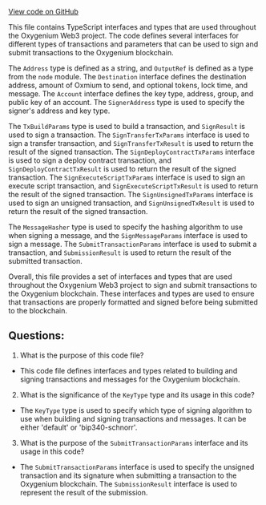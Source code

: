 [View code on GitHub](https://github.com/oxygenium/oxygenium-web3/packages/web3/src/signer/types.ts)

This file contains TypeScript interfaces and types that are used throughout the Oxygenium Web3 project. The code defines several interfaces for different types of transactions and parameters that can be used to sign and submit transactions to the Oxygenium blockchain.

The `Address` type is defined as a string, and `OutputRef` is defined as a type from the `node` module. The `Destination` interface defines the destination address, amount of Oxmium to send, and optional tokens, lock time, and message. The `Account` interface defines the key type, address, group, and public key of an account. The `SignerAddress` type is used to specify the signer's address and key type.

The `TxBuildParams` type is used to build a transaction, and `SignResult` is used to sign a transaction. The `SignTransferTxParams` interface is used to sign a transfer transaction, and `SignTransferTxResult` is used to return the result of the signed transaction. The `SignDeployContractTxParams` interface is used to sign a deploy contract transaction, and `SignDeployContractTxResult` is used to return the result of the signed transaction. The `SignExecuteScriptTxParams` interface is used to sign an execute script transaction, and `SignExecuteScriptTxResult` is used to return the result of the signed transaction. The `SignUnsignedTxParams` interface is used to sign an unsigned transaction, and `SignUnsignedTxResult` is used to return the result of the signed transaction.

The `MessageHasher` type is used to specify the hashing algorithm to use when signing a message, and the `SignMessageParams` interface is used to sign a message. The `SubmitTransactionParams` interface is used to submit a transaction, and `SubmissionResult` is used to return the result of the submitted transaction.

Overall, this file provides a set of interfaces and types that are used throughout the Oxygenium Web3 project to sign and submit transactions to the Oxygenium blockchain. These interfaces and types are used to ensure that transactions are properly formatted and signed before being submitted to the blockchain.
## Questions: 
 1. What is the purpose of this code file?
- This code file defines interfaces and types related to building and signing transactions and messages for the Oxygenium blockchain.

2. What is the significance of the `KeyType` type and its usage in this code?
- The `KeyType` type is used to specify which type of signing algorithm to use when building and signing transactions and messages. It can be either 'default' or 'bip340-schnorr'.

3. What is the purpose of the `SubmitTransactionParams` interface and its usage in this code?
- The `SubmitTransactionParams` interface is used to specify the unsigned transaction and its signature when submitting a transaction to the Oxygenium blockchain. The `SubmissionResult` interface is used to represent the result of the submission.